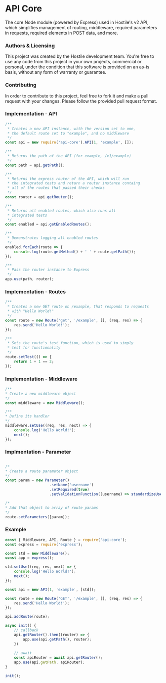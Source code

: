 # API Core

The core Node module (powered by Express) used in Hostile's v2 API, which simplifies 
management of routing, middleware, required parameters in requests,
required elements in POST data, and more.

### Authors & Licensing

This project was created by the Hostile development team. You're free to use
any code from this project in your own projects, commercial or personal, under
the condition that this software is provided on an as-is basis, without any form
of warranty or guarantee.

### Contributing

In order to contribute to this project, feel free to fork it and make a pull
request with your changes. Please follow the provided pull request format.

### Implementation - API

```javascript
/**
 * Creates a new API instance, with the version set to one,
 * the default route set to "example", and no middleware
 */
const api = new require('api-core').API(1, 'example', []);

/**
 * Returns the path of the API (for example, /v1/example)
 */
const path = api.getPath();

/**
 * Returns the express router of the API, which will run
 * the integrated tests and return a router instance containg
 * all of the routes that passed their checks
 */
const router = api.getRouter();

/**
 * Returns all enabled routes, which also runs all
 * integrated tests
 */
const enabled = api.getEnabledRoutes();

/**
 * Demonstrates logging all enabled routes
 */
enabled.forEach(route => {
    console.log(route.getMethod() + ' ' + route.getPath());
});

/**
 * Pass the router instance to Express
 */
app.use(path, router);
```

### Implementation - Routes

```javascript
/**
 * Creates a new GET route on /example, that responds to requests
 * with "Hello World!"
 */
const route = new Route('get', '/example', [], (req, res) => {
    res.send('Hello World!');
});

/**
 * Sets the route's test function, which is used to simply
 * test for functionality
 */
route.setTest(() => {
    return 1 + 1 == 2;
});
```

### Implementation - Middleware

```javascript
/**
* Create a new middleware object
*/
const middleware = new Middleware();

/**
* Define its handler
*/
middleware.setUse((req, res, next) => {
    console.log('Hello World!');
    next();
});
```
  
### Implmentation - Parameter  
  
```javascript

/*
* Create a route parameter object
*/
const param = new Parameter()
                    .setName('username')
                    .setRequired(true)
                    .setValidationFunction((username) => standardizeUsername(username));

/*
* Add that object to array of route params
*/
route.setParameters([param]);
``` 
  
### Example

```javascript
const { Middleware, API, Route } = require('api-core');
const express = require('express');

const std = new Middleware();
const app = express();

std.setUse((req, res, next) => {
    console.log('Hello World!');
    next();
});

const api = new API(1, 'example', [std]);

const route = new Route('GET', '/example', [], (req, res) => {
    res.send('Hello World!');
});

api.addRoute(route);

async init() {
    // callback
    api.getRouter().then((router) => {
        app.use(api.getPath(), router);
    })
    
    // await
    const apiRouter = await api.getRouter();
    app.use(api.getPath, apiRouter);
}

init();
```
